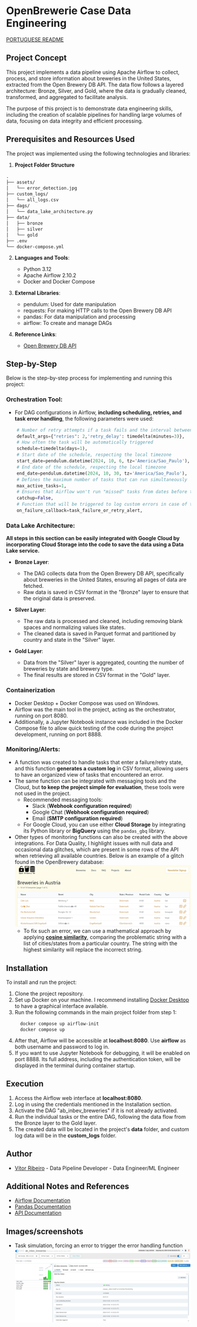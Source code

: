 # OpenBrewerie Case Data Engineering
[PORTUGUESE README](https://github.com/MrVtR/openbrewerie-case-data-engineering/blob/main/README.md)

## Project Concept
This project implements a data pipeline using Apache Airflow to collect, process, and store information about breweries in the United States, extracted from the Open Brewery DB API. The data flow follows a layered architecture: Bronze, Silver, and Gold, where the data is gradually cleaned, transformed, and aggregated to facilitate analysis.

The purpose of this project is to demonstrate data engineering skills, including the creation of scalable pipelines for handling large volumes of data, focusing on data integrity and efficient processing.

## Prerequisites and Resources Used
The project was implemented using the following technologies and libraries:

1. **Project Folder Structure**

  ```
  .
  ├── assets/
  │   └── error_detection.jpg
  ├── custom_logs/
  │   └── all_logs.csv
  ├── dags/
  │   └── data_lake_architecture.py
  ├── data/
  │   ├── bronze
  │   ├── silver
  │   └── gold
  ├── .env
  └── docker-compose.yml
  ```

2. **Languages and Tools**:
   - Python 3.12
   - Apache Airflow 2.10.2
   - Docker and Docker Compose

3. **External Libraries**:
   - pendulum: Used for date manipulation
   - requests: For making HTTP calls to the Open Brewery DB API
   - pandas: For data manipulation and processing
   - airflow: To create and manage DAGs

4. **Reference Links**:
   - [Open Brewery DB API](https://www.openbrewerydb.org/)
   
## Step-by-Step
Below is the step-by-step process for implementing and running this project:

### **Orchestration Tool**:
- For DAG configurations in Airflow, **including scheduling, retries, and task error handling**, the following parameters were used:
```py
    # Number of retry attempts if a task fails and the interval between retries
    default_args={"retries": 2,'retry_delay': timedelta(minutes=3)},
    # How often the task will be automatically triggered
    schedule=timedelta(days=1),
    # Start date of the schedule, respecting the local timezone
    start_date=pendulum.datetime(2024, 10, 6, tz='America/Sao_Paulo'),
    # End date of the schedule, respecting the local timezone
    end_date=pendulum.datetime(2024, 10, 30, tz='America/Sao_Paulo'),
    # Defines the maximum number of tasks that can run simultaneously
    max_active_tasks=1,
    # Ensures that Airflow won't run "missed" tasks from dates before the start_date
    catchup=False,
    # Function that will be triggered to log custom errors in case of task failure
    on_failure_callback=task_failure_or_retry_alert, 
```

### **Data Lake Architecture**:
  **All steps in this section can be easily integrated with Google Cloud by incorporating Cloud Storage into the code to save the data using a Data Lake service.**
  - **Bronze Layer**:
    - The DAG collects data from the Open Brewery DB API, specifically about breweries in the United States, ensuring all pages of data are fetched.
    - Raw data is saved in CSV format in the "Bronze" layer to ensure that the original data is preserved.
   
  - **Silver Layer**:
    - The raw data is processed and cleaned, including removing blank spaces and normalizing values like states.
    - The cleaned data is saved in Parquet format and partitioned by country and state in the "Silver" layer.

  - **Gold Layer**:
    - Data from the "Silver" layer is aggregated, counting the number of breweries by state and brewery type.
    - The final results are stored in CSV format in the "Gold" layer.

### **Containerization**
  - Docker Desktop + Docker Compose was used on Windows.
  - Airflow was the main tool in the project, acting as the orchestrator, running on port 8080.
  - Additionally, a Jupyter Notebook instance was included in the Docker Compose file to allow quick testing of the code during the project development, running on port 8888.

### **Monitoring/Alerts**:
  - A function was created to handle tasks that enter a failure/retry state, and this function **generates a custom log** in CSV format, allowing users to have an organized view of tasks that encountered an error.
  - The same function can be integrated with messaging tools and the Cloud, but **to keep the project simple for evaluation**, these tools were not used in the project.
    - Recommended messaging tools:
      - Slack (**Webhook configuration required**)
      - Google Chat (**Webhook configuration required**)
      - Email (**SMTP configuration required**)
    - For Google Cloud, you can use either **Cloud Storage** by integrating its Python library or **BigQuery** using the `pandas_gbq` library.
  - Other types of monitoring functions can also be created with the above integrations. For Data Quality, I highlight issues with null data and occasional data glitches, which are present in some rows of the API when retrieving all available countries. Below is an example of a glitch found in the OpenBrewery database:
    ![Error Detection](https://github.com/MrVtR/openbrewerie-case-data-engineering/blob/main/assets/error_detection.jpg)
    - To fix such an error, we can use a mathematical approach by applying [**cosine similarity**](https://nishtahir.com/fuzzy-string-matching-using-cosine-similarity/), comparing the problematic string with a list of cities/states from a particular country. The string with the highest similarity will replace the incorrect string.

## Installation
To install and run the project:

1. Clone the project repository.
2. Set up Docker on your machine. I recommend installing [Docker Desktop](https://www.docker.com/products/docker-desktop/) to have a graphical interface available.
3. Run the following commands in the main project folder from step 1:
    ```
      docker compose up airflow-init
      docker compose up  
     ```
4. After that, Airflow will be accessible at **localhost:8080**. Use **airflow** as both username and password to log in.
5. If you want to use Jupyter Notebook for debugging, it will be enabled on port 8888. Its full address, including the authentication token, will be displayed in the terminal during container startup.

## Execution
1. Access the Airflow web interface at **localhost:8080**.
2. Log in using the credentials mentioned in the Installation section.
3. Activate the DAG "ab_inbev_breweries" if it is not already activated.
4. Run the individual tasks or the entire DAG, following the data flow from the Bronze layer to the Gold layer.
5. The created data will be located in the project's **data** folder, and custom log data will be in the **custom_logs** folder.

## Author
* [Vítor Ribeiro](https://github.com/MrVtR) - Data Pipeline Developer - Data Engineer/ML Engineer

## Additional Notes and References
- [Airflow Documentation](https://airflow.apache.org/docs/)
- [Pandas Documentation](https://pandas.pydata.org/docs/)
- [API Documentation](https://www.openbrewerydb.org/documentation/)

## Images/screenshots
- Task simulation, forcing an error to trigger the error handling function  
![Task Simulation](https://github.com/MrVtR/openbrewerie-case-data-engineering/blob/main/assets/simulacao.jpg)
